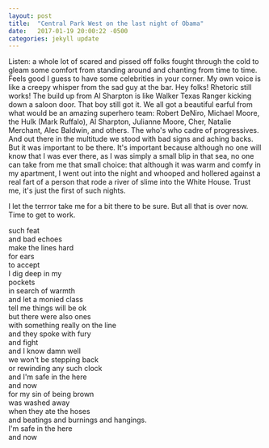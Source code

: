 ```yaml
---
layout: post
title:  "Central Park West on the last night of Obama"
date:   2017-01-19 20:00:22 -0500
categories: jekyll update
---
```


Listen: a whole lot of scared and pissed off folks fought through the cold
to gleam some comfort from standing around and chanting from time to time. 
Feels good I guess to have some celebrities in your corner. My own voice is like
a creepy whisper from the sad guy at the bar. Hey folks! Rhetoric still works!
The build up from Al Sharpton is like Walker Texas Ranger kicking down a 
saloon door. That boy still got it. We all got a beautiful earful from 
what would be an amazing superhero team: Robert DeNiro, Michael Moore, 
the Hulk (Mark Ruffalo), Al Sharpton, Julianne Moore, Cher, Natalie Merchant, 
Alec Baldwin, and others. The who's who cadre of progressives. And out there
in the multitude we stood with bad signs and aching backs. But it was important
to be there. It's important because although no one will know that I was ever there,
as I was simply a small blip in that sea, no one can take from me that 
small choice: that although it was warm and comfy in my apartment, I went
out into the night and whooped and hollered against a real fart of a person
that rode a river of slime into the White House. Trust me, it's just the first
of such nights.

I let the terrror take me for a bit there to be sure. But all that is over
now. Time to get to work.

such feat <br>
and bad echoes <br>
make the lines hard <br>
for ears <br>
to accept<br>
I dig deep in my<br>
pockets<br>
in search of warmth<br>
and let a monied class<br>
tell me things will be ok<br>
but there were also ones<br>
with something really on the line<br>
and they spoke with fury<br>
and fight<br>
and I know damn well<br>
we won't be stepping back<br>
or rewinding any such clock<br>
and I'm safe in the here<br>
and now<br>
for my sin of being brown<br>
was washed away <br>
when they ate the hoses<br>
and beatings and burnings and hangings.<br>
I'm safe in the here<br>
and now <br>

